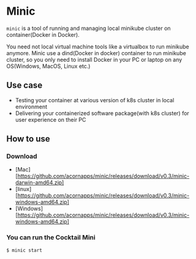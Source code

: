 # Minic

`minic` is a tool of running and managing local minikube cluster on container(Docker in Docker).

You need not local virtual machine tools like a virtualbox to run minikube anymore. Minic use a dind(Docker in docker) container to run minikube cluster, so you only need to install Docker in your PC or laptop on any OS(Windows, MacOS, Linux etc.)

## Use case

- Testing your container at various version of k8s cluster in local environment
- Delivering your containerized software package(with k8s cluster) for user experience on their PC

## How to use
 
### Download
* [Mac][https://github.com/acornapps/minic/releases/download/v0.3/minic-darwin-amd64.zip]
* [linux][https://github.com/acornapps/minic/releases/download/v0.3/minic-windows-amd64.zip]
* [Windows][https://github.com/acornapps/minic/releases/download/v0.3/minic-windows-amd64.zip]

### You can run the Cocktail Mini

```console
$ minic start
```
